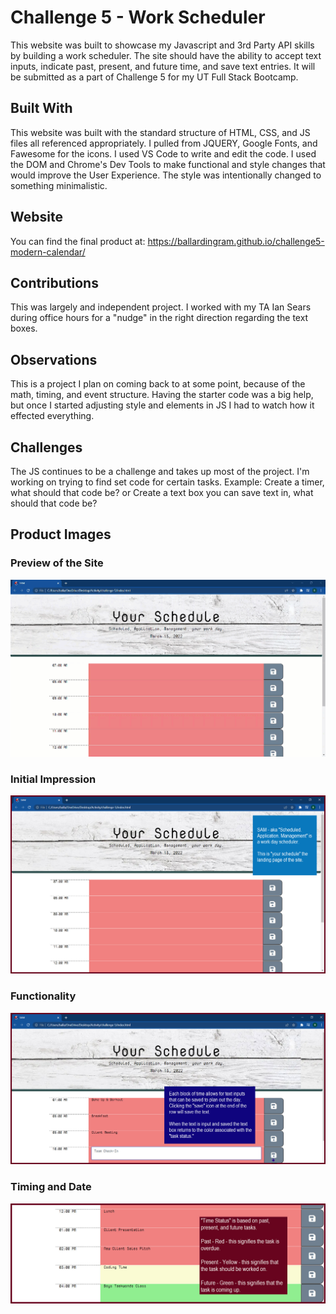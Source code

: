# Challenge 5 - Work Scheduler
This website was built to showcase my Javascript and 3rd Party API skills by building a work scheduler. The site should have the ability to accept text inputs, indicate past, present, and future time, and save text entries. It will be submitted as a part of Challenge 5 for my UT Full Stack Bootcamp.

## Built With
This website was built with the standard structure of HTML, CSS, and JS files all referenced appropriately. I pulled from JQUERY, Google Fonts, and Fawesome for the icons. I used VS Code to write and edit the code. I used the DOM and Chrome's Dev Tools to make functional and style changes that would improve the User Experience. The style was intentionally changed to something minimalistic.

## Website
You can find the final product at: https://ballardingram.github.io/challenge5-modern-calendar/

## Contributions
This was largely and independent project. I worked with my TA Ian Sears during office hours for a "nudge" in the right direction regarding the text boxes.

## Observations
This is a project I plan on coming back to at some point, because of the math, timing, and event structure. Having the starter code was a big help, but once I started adjusting style and elements in JS I had to watch how it effected everything.

## Challenges
The JS continues to be a challenge and takes up most of the project. I'm working on trying to find set code for certain tasks. Example: Create a timer, what should that code be? or Create a text box you can save text in, what should that code be?

## Product Images

### Preview of the Site
![preview of the site](https://github.com/ballardingram/challenge5-modern-calendar/blob/main/assets/images/readme0.gif)

### Initial Impression
![initial impression](https://github.com/ballardingram/challenge5-modern-calendar/blob/main/assets/images/readme1.jpg)

### Functionality
![functionality ](https://github.com/ballardingram/challenge5-modern-calendar/blob/main/assets/images/readme2.jpg)

### Timing and Date
![time and date](https://github.com/ballardingram/challenge5-modern-calendar/blob/main/assets/images/readme3.jpg)